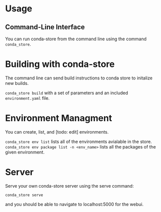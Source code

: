 # Usage

## Command-Line Interface

You can run conda-store from the command line using the command `conda_store`.

# Building with conda-store

The command line can send build instructions to conda store to initalize new builds.

`conda_store build` with a set of parameters and an included `environment.yaml` file.

# Environment Managment

You can create, list, and [todo: edit] environments. 

`conda_store env list` lists all of the environments avialable in the store. 
`conda_store env package list -n <env_name>` lists all the packages of the given environment.

# Server 

Serve your own conda-store server using the serve command: 

`conda_store serve`

and you should be able to navigate to localhost:5000 for the webui.
